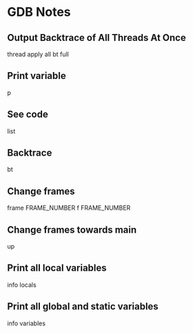 # GDB Notes

## Output Backtrace of All Threads At Once
   thread apply all bt full

## Print variable
   p

## See code
   list

## Backtrace
   bt

## Change frames
   frame FRAME_NUMBER
   f FRAME_NUMBER

## Change frames towards main
   up

## Print all local variables
   info locals

## Print all global and static variables
   info variables
